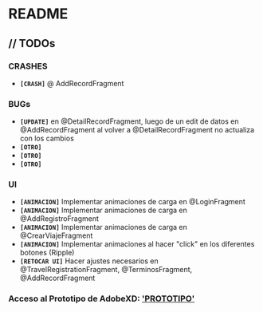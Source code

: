 # README



## // TODOs

### CRASHES

* **`[CRASH]`** @ AddRecordFragment

### BUGs
- **`[UPDATE]`** en @DetailRecordFragment, luego de un edit de datos en @AddRecordFragment al volver a @DetailRecordFragment no actualiza con los cambios
- **`[OTRO]`** 
- **`[OTRO]`** 
- **`[OTRO]`** 

### UI

* **`[ANIMACION]`**  Implementar animaciones de carga en @LoginFragment
* **`[ANIMACION]`**  Implementar animaciones de carga en @AddRegistroFragment
* **`[ANIMACION]`**  Implementar animaciones de carga en @CrearViajeFragment
* **`[ANIMACION]`**  Implementar animaciones al hacer "click" en los diferentes botones (Ripple)
* **`[RETOCAR UI]`** Hacer ajustes necesarios en @TravelRegistrationFragment, @TerminosFragment, @AddRecordFragment


### Acceso al Prototipo de AdobeXD: ['PROTOTIPO'](https://xd.adobe.com/spec/8f2500a1-0b7e-4df0-5878-380707b12418-f914/screen/7e1ee5ac-8bc4-407d-8c55-fa88f8ba79f1/01-LOGIN)
